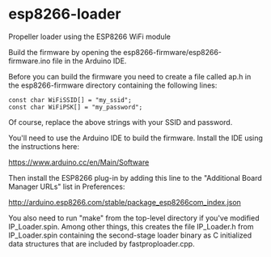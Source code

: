 # esp8266-loader
Propeller loader using the ESP8266 WiFi module

Build the firmware by opening the esp8266-firmware/esp8266-firmware.ino file in the Arduino IDE.

Before you can build the firmware you need to create a file called ap.h in the esp8266-firmware
directory containing the following lines:

```
const char WiFiSSID[] = "my_ssid";
const char WiFiPSK[] = "my_password";
```

Of course, replace the above strings with your SSID and password.

You'll need to use the Arduino IDE to build the firmware. Install the IDE using the
instructions here:

https://www.arduino.cc/en/Main/Software

Then install the ESP8266 plug-in by adding this line to the "Additional Board Manager URLs"
list in Preferences:

http://arduino.esp8266.com/stable/package_esp8266com_index.json

You also need to run "make" from the top-level directory if you've modified IP_Loader.spin.
Among other things, this creates the file IP_Loader.h from IP_Loader.spin containing the second-stage
loader binary as C initialized data structures that are included by fastproploader.cpp.
